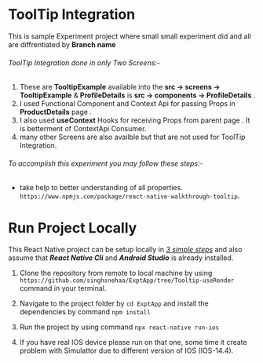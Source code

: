 # ToolTip Integration

This is sample Experiment project where small small experiment did and all are diffrentiated by **Branch name**

###### ToolTip Integration done in only Two Screens:-

1. These are **TooltipExample** available into the **src -> screens -> TooltipExample** & **ProfileDetails** is **src -> components -> ProfileDetails** .
2. I used Functional Component and Context Api for passing Props in **ProductDetails** page .
3. I also used **useContext** Hooks for receiving Props from parent page . It is betterment of ContextApi Consumer.
4. many other Screens are also availble but that are not used for ToolTip Integration.

###### To accomplish this experiment you may follow these steps:-

- take help to better understanding of all properties. `https://www.npmjs.com/package/react-native-walkthrough-tooltip`.

# Run Project Locally

This React Native project can be setup locally in <ins>_3 simple steps_</ins> and also assume that **_React Native Cli_** and **_Android Studio_** is already installed.

1. Clone the repository from remote to local machine by using `https://github.com/singhsnehaa/ExptApp/tree/Tooltip-useRender` command in your terminal.

2. Navigate to the project folder by `cd ExptApp` and install the dependencies by command `npm install`

3. Run the project by using command `npx react-native run-ios`

4. If you have real IOS device please run on that one, some time it create problem with Simulattor due to different version of IOS (IOS-14.4).
